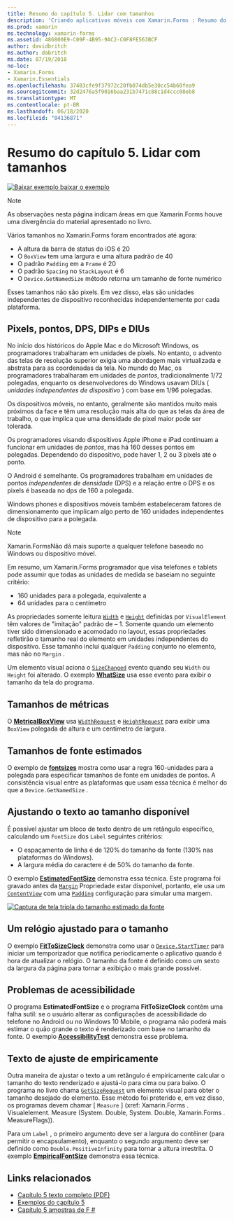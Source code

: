 ```yaml
---
title: Resumo do capítulo 5. Lidar com tamanhos
description: 'Criando aplicativos móveis com Xamarin.Forms : Resumo do capítulo 5. Lidar com tamanhos'
ms.prod: xamarin
ms.technology: xamarin-forms
ms.assetid: 486800E9-C09F-4B95-9AC2-C0F8FE563BCF
author: davidbritch
ms.author: dabritch
ms.date: 07/19/2018
no-loc:
- Xamarin.Forms
- Xamarin.Essentials
ms.openlocfilehash: 37403cfe9f37972c20fb074db5e30cc54b60fea9
ms.sourcegitcommit: 32d2476a5f9016baa231b7471c88c1d4ccc08eb8
ms.translationtype: MT
ms.contentlocale: pt-BR
ms.lasthandoff: 06/18/2020
ms.locfileid: "84136871"
---
```

# <a name="summary-of-chapter-5-dealing-with-sizes"></a>Resumo do capítulo 5. Lidar com tamanhos

[![Baixar exemplo ](~/media/shared/download.png) baixar o exemplo](https://github.com/xamarin/xamarin-forms-book-samples/tree/master/Chapter05)

> [!NOTE]
> As observações nesta página indicam áreas em que Xamarin.Forms houve uma divergência do material apresentado no livro.

Vários tamanhos no Xamarin.Forms foram encontrados até agora:

- A altura da barra de status do iOS é 20
- O `BoxView` tem uma largura e uma altura padrão de 40
- O padrão `Padding` em a `Frame` é 20
- O padrão `Spacing` no `StackLayout` é 6
- O `Device.GetNamedSize` método retorna um tamanho de fonte numérico

Esses tamanhos não são pixels. Em vez disso, elas são unidades independentes de dispositivo reconhecidas independentemente por cada plataforma.

## <a name="pixels-points-dps-dips-and-dius"></a>Pixels, pontos, DPS, DIPs e DIUs

No início dos históricos do Apple Mac e do Microsoft Windows, os programadores trabalharam em unidades de pixels. No entanto, o advento das telas de resolução superior exigia uma abordagem mais virtualizada e abstrata para as coordenadas da tela. No mundo do Mac, os programadores trabalharam em unidades de *pontos*, tradicionalmente 1/72 polegadas, enquanto os desenvolvedores do Windows usavam DIUs ( *unidades independentes de dispositivo* ) com base em 1/96 polegadas.

Os dispositivos móveis, no entanto, geralmente são mantidos muito mais próximos da face e têm uma resolução mais alta do que as telas da área de trabalho, o que implica que uma densidade de pixel maior pode ser tolerada.

Os programadores visando dispositivos Apple iPhone e iPad continuam a funcionar em unidades de *pontos*, mas há 160 desses pontos em polegadas. Dependendo do dispositivo, pode haver 1, 2 ou 3 pixels até o ponto.

O Android é semelhante. Os programadores trabalham em unidades de pontos *independentes de densidade* (DPS) e a relação entre o DPS e os pixels é baseada no dps de 160 a polegada.

Windows phones e dispositivos móveis também estabeleceram fatores de dimensionamento que implicam algo perto de 160 unidades independentes de dispositivo para a polegada.

> [!NOTE]
> Xamarin.FormsNão dá mais suporte a qualquer telefone baseado no Windows ou dispositivo móvel.

Em resumo, um Xamarin.Forms programador que visa telefones e tablets pode assumir que todas as unidades de medida se baseiam no seguinte critério:

- 160 unidades para a polegada, equivalente a
- 64 unidades para o centímetro

As propriedades somente leitura [`Width`](xref:Xamarin.Forms.VisualElement.Width) e [`Height`](xref:Xamarin.Forms.VisualElement.Height) definidas por `VisualElement` têm valores de "imitação" padrão de &ndash; 1. Somente quando um elemento tiver sido dimensionado e acomodado no layout, essas propriedades refletirão o tamanho real do elemento em unidades independentes do dispositivo. Esse tamanho inclui qualquer `Padding` conjunto no elemento, mas não no `Margin` .

Um elemento visual aciona o [`SizeChanged`](xref:Xamarin.Forms.VisualElement.SizeChanged) evento quando seu `Width` ou `Height` foi alterado. O exemplo [**WhatSize**](https://github.com/xamarin/xamarin-forms-book-samples/tree/master/Chapter05/WhatSize) usa esse evento para exibir o tamanho da tela do programa.

## <a name="metrical-sizes"></a>Tamanhos de métricas

O [**MetricalBoxView**](https://github.com/xamarin/xamarin-forms-book-samples/tree/master/Chapter05/MetricalBoxView) usa [`WidthRequest`](xref:Xamarin.Forms.VisualElement.WidthRequest) e [`HeightRequest`](xref:Xamarin.Forms.VisualElement.HeightRequest) para exibir uma `BoxView` polegada de altura e um centímetro de largura.

## <a name="estimated-font-sizes"></a>Tamanhos de fonte estimados

O exemplo de [**fontsizes**](https://github.com/xamarin/xamarin-forms-book-samples/tree/master/Chapter05/FontSizes) mostra como usar a regra 160-unidades para a polegada para especificar tamanhos de fonte em unidades de pontos. A consistência visual entre as plataformas que usam essa técnica é melhor do que a `Device.GetNamedSize` .

## <a name="fitting-text-to-available-size"></a>Ajustando o texto ao tamanho disponível

É possível ajustar um bloco de texto dentro de um retângulo específico, calculando um `FontSize` dos `Label` seguintes critérios:

- O espaçamento de linha é de 120% do tamanho da fonte (130% nas plataformas do Windows).
- A largura média do caractere é de 50% do tamanho da fonte.

O exemplo [**EstimatedFontSize**](https://github.com/xamarin/xamarin-forms-book-samples/tree/master/Chapter05/EstimatedFontSize) demonstra essa técnica. Este programa foi gravado antes da [`Margin`](xref:Xamarin.Forms.View.Margin) Propriedade estar disponível, portanto, ele usa um [`ContentView`](xref:Xamarin.Forms.ContentView) com uma [`Padding`](xref:Xamarin.Forms.Layout.Padding) configuração para simular uma margem.

[![Captura de tela tripla do tamanho estimado da fonte](images/ch05fg07-small.png "O texto se ajusta ao tamanho disponível")](images/ch05fg07-large.png#lightbox "O texto se ajusta ao tamanho disponível")

## <a name="a-fit-to-size-clock"></a>Um relógio ajustado para o tamanho

O exemplo [**FitToSizeClock**](https://github.com/xamarin/xamarin-forms-book-samples/tree/master/Chapter05/FitToSizeClock) demonstra como usar o [`Device.StartTimer`](xref:Xamarin.Forms.Device.StartTimer(System.TimeSpan,System.Func{System.Boolean})) para iniciar um temporizador que notifica periodicamente o aplicativo quando é hora de atualizar o relógio. O tamanho da fonte é definido como um sexto da largura da página para tornar a exibição o mais grande possível.

## <a name="accessibility-issues"></a>Problemas de acessibilidade

O programa **EstimatedFontSize** e o programa **FitToSizeClock** contêm uma falha sutil: se o usuário alterar as configurações de acessibilidade do telefone no Android ou no Windows 10 Mobile, o programa não poderá mais estimar o quão grande o texto é renderizado com base no tamanho da fonte. O exemplo [**AccessibilityTest**](https://github.com/xamarin/xamarin-forms-book-samples/tree/master/Chapter05/AccessibilityTest) demonstra esse problema.

## <a name="empirically-fitting-text"></a>Texto de ajuste de empiricamente

Outra maneira de ajustar o texto a um retângulo é empiricamente calcular o tamanho do texto renderizado e ajustá-lo para cima ou para baixo. O programa no livro chama [`GetSizeRequest`](xref:Xamarin.Forms.VisualElement.GetSizeRequest(System.Double,System.Double)) um elemento visual para obter o tamanho desejado do elemento. Esse método foi preterido e, em vez disso, os programas devem chamar [ `Measure` ] (xref: Xamarin.Forms . Visualelement. Measure (System. Double, System. Double, Xamarin.Forms . MeasureFlags)).

Para um `Label` , o primeiro argumento deve ser a largura do contêiner (para permitir o encapsulamento), enquanto o segundo argumento deve ser definido como `Double.PositiveInfinity` para tornar a altura irrestrita. O exemplo [**EmpiricalFontSize**](https://github.com/xamarin/xamarin-forms-book-samples/tree/master/Chapter05/EmpiricalFontSize) demonstra essa técnica.

## <a name="related-links"></a>Links relacionados

- [Capítulo 5 texto completo (PDF)](https://download.xamarin.com/developer/xamarin-forms-book/XamarinFormsBook-Ch05-Apr2016.pdf)
- [Exemplos do capítulo 5](https://github.com/xamarin/xamarin-forms-book-samples/tree/master/Chapter05)
- [Capítulo 5 amostras de F #](https://github.com/xamarin/xamarin-forms-book-samples/tree/master/Chapter05/FS)

